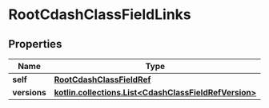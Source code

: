
# RootCdashClassFieldLinks

## Properties
| Name | Type | Description | Notes |
| ------------ | ------------- | ------------- | ------------- |
| **self** | [**RootCdashClassFieldRef**](RootCdashClassFieldRef.md) |  |  [optional] |
| **versions** | [**kotlin.collections.List&lt;CdashClassFieldRefVersion&gt;**](CdashClassFieldRefVersion.md) |  |  [optional] |



